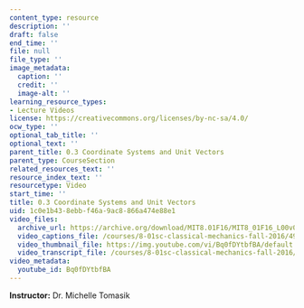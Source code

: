 ```yaml
---
content_type: resource
description: ''
draft: false
end_time: ''
file: null
file_type: ''
image_metadata:
  caption: ''
  credit: ''
  image-alt: ''
learning_resource_types:
- Lecture Videos
license: https://creativecommons.org/licenses/by-nc-sa/4.0/
ocw_type: ''
optional_tab_title: ''
optional_text: ''
parent_title: 0.3 Coordinate Systems and Unit Vectors
parent_type: CourseSection
related_resources_text: ''
resource_index_text: ''
resourcetype: Video
start_time: ''
title: 0.3 Coordinate Systems and Unit Vectors
uid: 1c0e1b43-8ebb-f46a-9ac8-866a474e88e1
video_files:
  archive_url: https://archive.org/download/MIT8.01F16/MIT8_01F16_L00v03_360p.mp4
  video_captions_file: /courses/8-01sc-classical-mechanics-fall-2016/49f18648b65f55fd80ef2edf2771becf_Bq0fDYtbfBA.vtt
  video_thumbnail_file: https://img.youtube.com/vi/Bq0fDYtbfBA/default.jpg
  video_transcript_file: /courses/8-01sc-classical-mechanics-fall-2016/57ac37315639916f411cd7c83537f5f4_Bq0fDYtbfBA.pdf
video_metadata:
  youtube_id: Bq0fDYtbfBA
---
```

**Instructor:** Dr. Michelle Tomasik